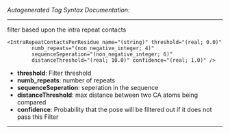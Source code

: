 _Autogenerated Tag Syntax Documentation:_

---
filter based upon the intra repeat contacts

```
<IntraRepeatContactsPerResidue name="(string)" threshold="(real; 0.0)"
        numb_repeats="(non_negative_integer; 4)"
        sequenceSeperation="(non_negative_integer; 6)"
        distanceThreshold="(real; 10.0)" confidence="(real; 1.0)" />
```

-   **threshold**: Filter threshold
-   **numb_repeats**: number of repeats
-   **sequenceSeperation**: seperation in the sequence
-   **distanceThreshold**: max distance between two CA atoms being compared
-   **confidence**: Probability that the pose will be filtered out if it does not pass this Filter

---
